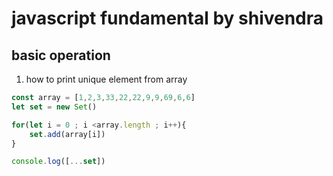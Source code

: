 # javascript fundamental by shivendra

## basic operation

1. how to print unique element from array
```js
const array = [1,2,3,33,22,22,9,9,69,6,6]
let set = new Set()

for(let i = 0 ; i <array.length ; i++){
    set.add(array[i])
}

console.log([...set])
```